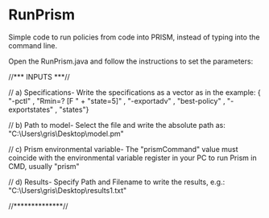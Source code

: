 # RunPrism
Simple code to run policies from code into PRISM, instead of typing into the command line.

Open the RunPrism.java and follow the instructions to set the parameters:

//*** INPUTS ***//

// a) Specifications-	Write the specifications as a vector as in the example: { "-pctl" , "Rmin=? [F " + "state=5]" , "-exportadv" , "best-policy" , "-exportstates" , "states"}

// b) Path to model-	Select the file and write the absolute path as: "C:\\Users\\gris\\Desktop\\model.pm"

// c) Prism environmental variable-	The "prismCommand" value must coincide with the environmental variable register in your PC to run Prism in CMD, usually "prism"

// d) Results-	Specify Path and Filename to write the results, e.g.: "C:\\Users\\gris\\Desktop\\results1.txt"

//**************//
		
